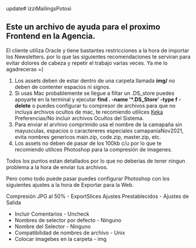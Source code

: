 update# izziMailingsPotosi

## Este un archivo de ayuda para el proximo Frontend en la Agencia. 

El cliente utiliza Oracle y tiene bastantes restricciones a la hora de importar los Newsletters. 
por lo que las siguientes recomendaciones te serviran para evitar dolores de cabeza y repetir el trabajo varias veces. Ya me lo agadreceras =) 

1. Los assets deben de estar dentro de una carpeta llamada **img/** no deben de contenter espacios ni signos. 
2. Si usas Mac probablemente se llegue a filtar un .DS_store puedes apoyarte en la terminal y ejecutar **find . -name ‘*.DS_Store’ -type f -delete** o puedes configurar tu compresor de archivos para que no incluya archivos ocultos de mac, te recomiendo utilices [Keka](http://www.kekaosx.com/es/) Preferencias/No incluir archivos Ocultos del Sistema.
3. Para enviar el arvhivo comprimido usa el nombre de la camapaña sin mayusculas, espacios o caractereres especiales camapaniaNov2021, evita nombres genericos main.zip, code.zip, master.zip, etc.
4. Los assets no deben de pasar de los 100kb c/u por lo que te recomiendo utilices Photoshop para la compresión de imagenes. 

Todos los puntos estan detallados por lo que no deberias de tener ningun problema a la hora de enviar tus archivos.

Pero como todo puede pasar puedes configurar Photoshop con los siguientes ajustes a la hora de Exportar para la Web. 

Compresión JPG al 50% - ExportSlices 
Ajustes Prestablecidos - Ajustes de Salida
- Incluir Comentarios - Uncheck 
- Nombres de selector por defecto - Ninguno
- Nombre del Selector - Ninguno
- Compatibilidad de nombres de archivo - Unix
- Colocar imagebes en la carpeta - img 
